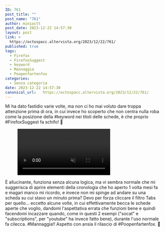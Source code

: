 ```yaml
---
ID: 761
post_title: ""
post_name: "761"
author: minioctt
post_date: 2023-12-22 14:57:30
layout: post
link: >
  https://octospacc.altervista.org/2023/12/22/761/
published: true
tags:
  - Firefox
  - FirefoxSuggest
  - keyword
  - Mannaggia
  - Poopenfartenfox
categories:
  - Senza categoria
date: 2023-12-22 14:57:30
canonical_url:   https://octospacc.altervista.org/2023/12/22/761/
---
```

<!-- wp:paragraph -->
<p>Mi ha dato fastidio varie volte, ma non ci ho mai voluto dare troppa attenzione prima di ora, in cui invece ho scoperto che non centra nulla roba come la posizione della #keyword nei titoli delle schede, è che proprio #FirefoxSuggest fa schifo! 😤️</p>
<!-- /wp:paragraph -->

<!-- wp:paragraph -->
<p></p>
<!-- /wp:paragraph -->

<!-- wp:video {"id":764} -->
<figure class="wp-block-video"><video controls muted src="https://octospacc.altervista.org/wp-content/uploads/2023/12/simplescreenrecorder-2023-12-22_13.48.18.mp4"></video></figure>
<!-- /wp:video -->

<!-- wp:paragraph -->
<p></p>
<!-- /wp:paragraph -->

<!-- wp:paragraph -->
<p>È allucinante, funziona senza alcuna logica, ma vi sembra normale che mi suggerisca di aprire elementi della cronologia che ho aperto 1 volta mesi fa e magari manco mi ricordo, e invece non mi spinge ad andare su una scheda su cui stavo un minuto prima? Devo per forza cliccare il filtro Tabs per quello... eccetto alcune volte, in cui effettivamente becca le schede aperte che voglio, dandomi l'aspettativa errata che funzioni bene e quindi facendomi incazzare quando, come in questi 2 esempi ("socat" e "subscriptions", per "youtube" ha invece fatto bene), durante l'uso normale fa cilecca. #Mannaggia!! Aspetto con ansia il rilascio di #Poopenfartenfox. 💩️</p>
<!-- /wp:paragraph -->